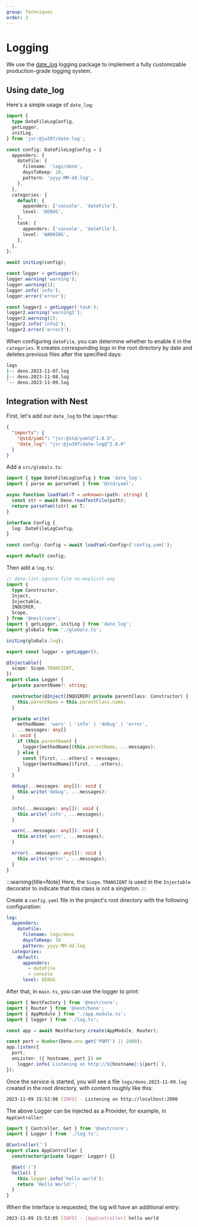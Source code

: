 ```yaml
---
group: Techniques
order: 3
---
```


# Logging

We use the [date_log](https://jsr.io/@jw397/date-log) logging package to implement a fully customizable production-grade logging system.

## Using date_log

Here's a simple usage of `date_log`:

```typescript
import {
  type DateFileLogConfig,
  getLogger,
  initLog,
} from 'jsr:@jw397/date-log';

const config: DateFileLogConfig = {
  appenders: {
    dateFile: {
      filename: 'logs/deno',
      daysToKeep: 10,
      pattern: 'yyyy-MM-dd.log',
    },
  },
  categories: {
    default: {
      appenders: ['console', 'dateFile'],
      level: 'DEBUG',
    },
    task: {
      appenders: ['console', 'dateFile'],
      level: 'WARNING',
    },
  },
};

await initLog(config);

const logger = getLogger();
logger.warning('warning');
logger.warning(1);
logger.info('info');
logger.error('error');

const logger2 = getLogger('task');
logger2.warning('warning2');
logger2.warning(2);
logger2.info('info2');
logger2.error('error2');
```

When configuring `dateFile`, you can determine whether to enable it in the `categories`. It creates corresponding logs in the root directory by date and deletes previous files after the specified days:

```bash
logs
|-- deno.2023-11-07.log
|-- deno.2023-11-08.log
`-- deno.2023-11-09.log
```

## Integration with Nest

First, let's add our `date_log` to the `importMap`:

```json
{
  "imports": {
    "@std/yaml": "jsr:@std/yaml@^1.0.5",
    "date_log": "jsr:@jw397/date-log@^2.0.0"
  }
}
```

Add a `src/globals.ts`:

```typescript
import { type DateFileLogConfig } from 'date_log';
import { parse as parseYaml } from '@std/yaml';

async function loadYaml<T = unknown>(path: string) {
  const str = await Deno.readTextFile(path);
  return parseYaml(str) as T;
}

interface Config {
  log: DateFileLogConfig;
}

const config: Config = await loadYaml<Config>('config.yaml');

export default config;
```

Then add a `log.ts`:

```typescript
// deno-lint-ignore-file no-explicit-any
import {
  type Constructor,
  Inject,
  Injectable,
  INQUIRER,
  Scope,
} from '@nest/core';
import { getLogger, initLog } from 'date_log';
import globals from './globals.ts';

initLog(globals.log);

export const logger = getLogger();

@Injectable({
  scope: Scope.TRANSIENT,
})
export class Logger {
  private parentName?: string;

  constructor(@Inject(INQUIRER) private parentClass: Constructor) {
    this.parentName = this.parentClass.name;
  }

  private write(
    methodName: 'warn' | 'info' | 'debug' | 'error',
    ...messages: any[]
  ): void {
    if (this.parentName) {
      logger[methodName](this.parentName, ...messages);
    } else {
      const [first, ...others] = messages;
      logger[methodName](first, ...others);
    }
  }

  debug(...messages: any[]): void {
    this.write('debug', ...messages);
  }

  info(...messages: any[]): void {
    this.write('info', ...messages);
  }

  warn(...messages: any[]): void {
    this.write('warn', ...messages);
  }

  error(...messages: any[]): void {
    this.write('error', ...messages);
  }
}
```

:::warning{title=Note}
Here, the `Scope.TRANSIENT` is used in the `Injectable` decorator to indicate that this class is not a singleton.
:::

Create a `config.yaml` file in the project's root directory with the following configuration:

```yaml
log:
  appenders:
    dateFile:
      filename: logs/deno
      daysToKeep: 10
      pattern: yyyy-MM-dd.log
  categories:
    default:
      appenders:
        - dateFile
        - console
      level: DEBUG
```

After that, in `main.ts`, you can use the logger to print:

```typescript
import { NestFactory } from '@nest/core';
import { Router } from '@nest/hono';
import { AppModule } from './app.module.ts';
import { logger } from './log.ts';

const app = await NestFactory.create(AppModule, Router);

const port = Number(Deno.env.get('PORT') || 2000);
app.listen({
  port,
  onListen: ({ hostname, port }) =>
    logger.info(`Listening on http://${hostname}:${port}`),
});
```

Once the service is started, you will see a file `logs/deno.2023-11-09.log` created in the root directory, with content roughly like this:

```bash
2023-11-09 15:52:08 [INFO] - Listening on http://localhost:2000
```

The above Logger can be injected as a Provider, for example, in `AppController`:

```typescript
import { Controller, Get } from '@nest/core';
import { Logger } from './log.ts';

@Controller('')
export class AppController {
  constructor(private logger: Logger) {}

  @Get('/')
  hello() {
    this.logger.info('hello world');
    return 'Hello World!';
  }
}
```

When the interface is requested, the log will have an additional entry:

```bash
2023-11-09 15:53:05 [INFO] - [AppController] hello world
```
